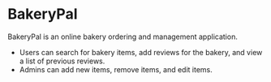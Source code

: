 # BakeryPal

BakeryPal is an online bakery ordering and management application.

 - Users can search for bakery items, add reviews for the bakery, and view a list of previous reviews. 
 - Admins can add new items, remove items, and edit items. 
